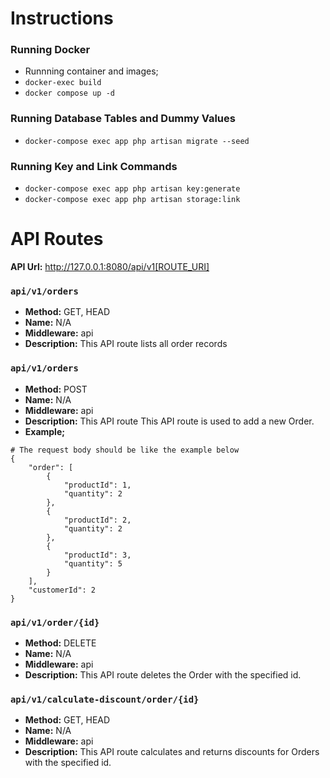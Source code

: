 # Instructions

### Running Docker

- Runnning container and images;
- `docker-exec build`
- `docker compose up -d`
 
### Running Database Tables and Dummy Values

- `docker-compose exec app php artisan migrate --seed`

### Running Key and Link Commands

- `docker-compose exec app php artisan key:generate`
- `docker-compose exec app php artisan storage:link`

# API Routes

**API Url:** http://127.0.0.1:8080/api/v1[ROUTE_URI]

### `api/v1/orders`
- **Method:** GET, HEAD
- **Name:** N/A
- **Middleware:** api
- **Description:** This API route lists all order records

### `api/v1/orders`
- **Method:** POST
- **Name:** N/A
- **Middleware:** api
- **Description:** This API route This API route is used to add a new Order.
- **Example;**
```
# The request body should be like the example below
{
    "order": [
        {
            "productId": 1,
            "quantity": 2
        },
        {
            "productId": 2,
            "quantity": 2
        },
        {
            "productId": 3,
            "quantity": 5
        }
    ],
    "customerId": 2
}
```

### `api/v1/order/{id}`
- **Method:** DELETE
- **Name:** N/A
- **Middleware:** api
- **Description:** This API route deletes the Order with the specified id.
  
### `api/v1/calculate-discount/order/{id}`
- **Method:** GET, HEAD
- **Name:** N/A
- **Middleware:** api
- **Description:** This API route calculates and returns discounts for Orders with the specified id.